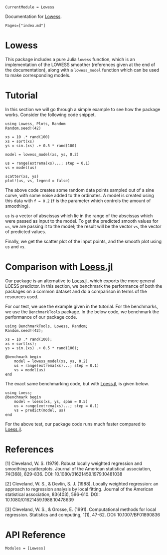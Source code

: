 ```@meta
CurrentModule = Lowess
```

Documentation for [Lowess](https://github.com/xKDR/Lowess.jl).

```@contents
Pages=["index.md"]
```

# Lowess

This package includes a pure Julia `lowess` function, which is an implementation
of the LOWESS smoother (references given at the end of the documentation), along with
a `lowess_model` function which can be used to make corresponding models.

# Tutorial

In this section we will go through a simple example to see how the package works. Consider the following code snippet.

```@example
using Lowess, Plots, Random
Random.seed!(42)

xs = 10 .* rand(100)
xs = sort(xs)
ys = sin.(xs) .+ 0.5 * rand(100)

model = lowess_model(xs, ys, 0.2)

us = range(extrema(xs)...; step = 0.1)
vs = model(us)

scatter(xs, ys)
plot!(us, vs, legend = false)
```

The above code creates some random data points sampled out of a sine curve, with some noise added to the ordinates. A model is created using this data with `f = 0.2` (`f` is the parameter which controls the amount of smoothing).

`us` is a vector of abscissas which lie in the range of the abscissas which were passed as input to the model. To get the predicted smooth values for `us`, we are passing it to the model; the result will be the vector `vs`, the vector of predicted values.

Finally, we get the scatter plot of the input points, and the smooth plot using `us` and `vs`.

# Comparison with [Loess.jl](https://github.com/JuliaStats/Loess.jl)

Our package is an alternative to [Loess.jl](https://github.com/JuliaStats/Loess.jl), which
exports the more general LOESS predictor. In this section, we benchmark the performance of both the packages on a common dataset and do a comparison in terms of the resources used.

For our test, we use the example given in the tutorial. For the benchmarks, we use the `BenchmarkTools` package. In the below code, we benchmark the performance of our package code.

```@repl benchmarking
using BenchmarkTools, Lowess, Random;
Random.seed!(42);

xs = 10 .* rand(100);
xs = sort(xs);
ys = sin.(xs) .+ 0.5 * rand(100);

@benchmark begin
    model = lowess_model(xs, ys, 0.2)
    us = range(extrema(xs)...; step = 0.1)
    vs = model(us)
end
```

The exact same benchmarking code, but with [Loess.jl](https://github.com/JuliaStats/Loess.jl), is given below.

```@repl benchmarking
using Loess;
@benchmark begin
    model = loess(xs, ys, span = 0.5)
    us = range(extrema(xs)...; step = 0.1)
    vs = predict(model, us)
end
```

For the above test, our package code runs much faster compared to [Loess.jl](https://github.com/JuliaStats/Loess.jl).

# References

[1] Cleveland, W. S. (1979). Robust locally weighted regression and smoothing scatterplots. Journal of the American statistical association, 74(368), 829-836. DOI: 10.1080/01621459.1979.10481038

[2] Cleveland, W. S., & Devlin, S. J. (1988). Locally weighted regression: an approach to regression analysis by local fitting. Journal of the American statistical association, 83(403), 596-610. DOI: 10.1080/01621459.1988.10478639

[3] Cleveland, W. S., & Grosse, E. (1991). Computational methods for local regression. Statistics and computing, 1(1), 47-62. DOI: 10.1007/BF01890836

# API Reference

```@autodocs
Modules = [Lowess]
```
